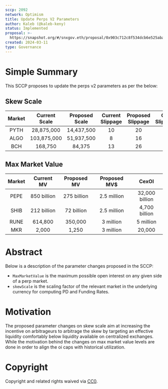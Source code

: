 ```yaml
---
sccp: 2092
network: Optimism
title: Update Perps V2 Parameters
author: Kaleb (@kaleb-keny)
status: Implemented
proposal: >-
  https://snapshot.org/#/snxgov.eth/proposal/0x903c712c8f534dcb6e525aba0196c6f0b29190ff211387b405fb053c3f6e6826
created: 2024-03-11
type: Governance
---
```


# Simple Summary

This SCCP proposes to update the perps v2 parameters as per the below:

## Skew Scale

| **Market** | **Current  Scale** | **Proposed Scale** | **Current Slippage** | **Proposed Slippage** | **Cex Slippage** |
|:----------:|:------------------:|:------------------:|:--------------------:|:---------------------:|:----------------:|
|    PYTH    |     28,875,000     |     14,437,500     |          10          |           20          |         7        |
|    ALGO    |     103,875,000    |     51,937,500     |           8          |           16          |         7        |
|     BCH    |       168,750      |       84,375       |          13          |           26          |        11        |

## Max Market Value

| **Market** | **Current MV** | **Proposed MV** | **Proposed MV$** |   **CexOI**     |
|:----------:|:--------------:|:---------------:|:----------------:| :-------------: |
|    PEPE    |   850 billion  |   275 billion   |    2.5 million   |  32,000 billion |
|    SHIB    |   212 billion  |    72 billion   |    2.5 million   | 4,700 billion   |
|    RUNE    |   614,800      |    350,000      |     3 million    |   5 million     |
|     MKR    |     2,000      |     1,250       |     3 million    |     20,000      |

# Abstract

Below is a description of the parameter changes proposed in the SCCP:
- `MaxMarketValue` is the maximum possible open interest on any given side of a perp market.
- `skewScale` is the scaling factor of the relevant market in the underlying currency for computing PD and Funding Rates.

# Motivation

The proposed parameter changes on skew scale aim at increasing the incentive on arbitrageurs to arbitrage the skew by targeting an effective liquidity comfortably below liquidity available on centralized exchanges. While the motivation behind the changes on max market value levels are done in order to align the oi caps with historical utilization. 

# Copyright

Copyright and related rights waived via [CC0](https://creativecommons.org/publicdomain/zero/1.0/).


